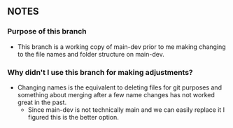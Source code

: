 ## NOTES

### Purpose of this branch 
- This branch is a working copy of main-dev prior to me making changing to the file names and folder structure on main-dev.

### Why didn't I use this branch for making adjustments?
- Changing names is the equivalent to deleting files for git purposes and something about merging after a few name changes has not worked great in the past.
  - Since main-dev is not technically main and we can easily replace it I figured this is the better option. 
